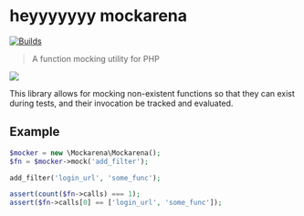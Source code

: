 # heyyyyyyy mockarena

[![Builds](https://img.shields.io/travis/mrkrstphr/mockarena.svg?style=flat-square&maxAge=2592000)](https://travis-ci.org/mrkrstphr/mockarena)

> A function mocking utility for PHP

![](http://i.imgur.com/KBEQEqf.gif)

This library allows for mocking non-existent functions so that they can exist during tests, and their invocation be
tracked and evaluated.

## Example

```php
$mocker = new \Mockarena\Mockarena();
$fn = $mocker->mock('add_filter');

add_filter('login_url', 'some_func');

assert(count($fn->calls) === 1);
assert($fn->calls[0] == ['login_url', 'some_func']);
```
